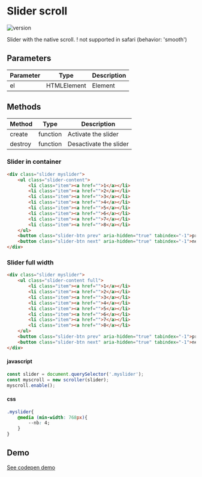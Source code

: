 
# Slider scroll

![version](https://img.shields.io/github/manifest-json/v/Natjo/slider-scroll)

Slider with the native scroll.
! not supported in safari (behavior: 'smooth')

## Parameters
| Parameter | Type | Description |
| ------ | ------ | ------ |
| el | HTMLElement | Element |

## Methods
| Method | Type | Description |
| ------ | ------ | ------ |
| create | function | Activate the slider |
| destroy | function | Desactivate the slider |


### Slider in container
```html
<div class="slider myslider">
    <ul class="slider-content">
        <li class="item"><a href="">1</a></li>
        <li class="item"><a href="">2</a></li>
        <li class="item"><a href="">3</a></li>
        <li class="item"><a href="">4</a></li>
        <li class="item"><a href="">5</a></li>
        <li class="item"><a href="">6</a></li>
        <li class="item"><a href="">7</a></li>
        <li class="item"><a href="">8</a></li>
    </ul>
    <button class="slider-btn prev" aria-hidden="true" tabindex="-1">prev</button>
    <button class="slider-btn next" aria-hidden="true" tabindex="-1">next</button>
</div>
```

### Slider full width
```html
<div class="slider myslider">
    <ul class="slider-content full">
        <li class="item"><a href="">1</a></li>
        <li class="item"><a href="">2</a></li>
        <li class="item"><a href="">3</a></li>
        <li class="item"><a href="">4</a></li>
        <li class="item"><a href="">5</a></li>
        <li class="item"><a href="">6</a></li>
        <li class="item"><a href="">7</a></li>
        <li class="item"><a href="">8</a></li>
    </ul>
    <button class="slider-btn prev" aria-hidden="true" tabindex="-1">prev</button>
    <button class="slider-btn next" aria-hidden="true" tabindex="-1">next</button>
</div>
```


#### javascript
```javascript
const slider = document.querySelector('.myslider');
const myscroll = new scroller(slider);
myscroll.enable();
```

#### css
```css
.myslider{
    @media (min-width: 768px){
        --nb: 4;
    }
}
```



## Demo
[See codepen demo](https://codepen.io/natjo/pen/eYGWwEo)